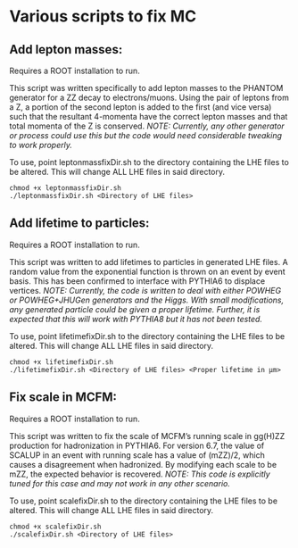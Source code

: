 # Various scripts to fix MC

## Add lepton masses:
Requires a ROOT installation to run.

This script was written specifically to add lepton masses to the PHANTOM generator for a ZZ decay to electrons/muons. Using the pair of leptons from a Z, a portion of the second lepton is added to the first (and vice versa) such that the resultant 4-momenta have the correct lepton masses and that total momenta of the Z is conserved. _NOTE: Currently, any other generator or process could use this but the code would need considerable tweaking to work properly._

To use, point leptonmassfixDir.sh to the directory containing the LHE files to be altered. This will change ALL LHE files in said directory.

	chmod +x leptonmassfixDir.sh
	./leptonmassfixDir.sh <Directory of LHE files>

## Add lifetime to particles:
Requires a ROOT installation to run.

This script was written to add lifetimes to particles in generated LHE files. A random value from the exponential function is thrown on an event by event basis. This has been confirmed to interface with PYTHIA6 to displace vertices. _NOTE: Currently, the code is written to deal with either POWHEG or POWHEG+JHUGen generators and the Higgs. With small modifications, any generated particle could be given a proper lifetime. Further, it is expected that this will work with PYTHIA8 but it has not been tested._

To use, point lifetimefixDir.sh to the directory containing the LHE files to be altered. This will change ALL LHE files in said directory. 

	chmod +x lifetimefixDir.sh
	./lifetimefixDir.sh <Directory of LHE files> <Proper lifetime in µm>

## Fix scale in MCFM:
Requires a ROOT installation to run.

This script was written to fix the scale of MCFM’s running scale in gg(H)ZZ production for hadronization in PYTHIA6. For version 6.7, the value of SCALUP in an event with running scale has a value of (mZZ)/2, which causes a disagreement when hadronized. By modifying each scale to be mZZ, the expected behavior is recovered. _NOTE: This code is explicitly tuned for this case and may not work in any other scenario._

To use, point scalefixDir.sh to the directory containing the LHE files to be altered. This will change ALL LHE files in said directory. 

	chmod +x scalefixDir.sh
	./scalefixDir.sh <Directory of LHE files>
